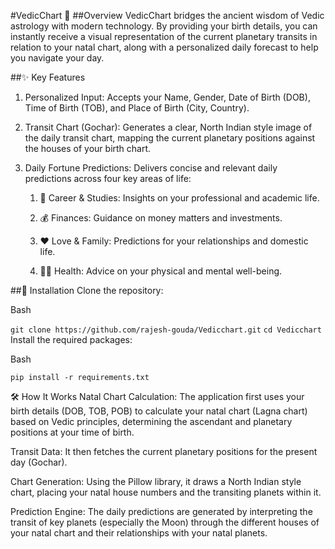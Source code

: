 #VedicChart 🔮
##Overview
VedicChart bridges the ancient wisdom of Vedic astrology with modern technology. By providing your birth details, you can instantly receive a visual representation of the current planetary transits in relation to your natal chart, along with a personalized daily forecast to help you navigate your day.

##✨ Key Features
1. Personalized Input: Accepts your Name, Gender, Date of Birth (DOB), Time of Birth (TOB), and Place of Birth (City, Country).

2. Transit Chart (Gochar): Generates a clear, North Indian style image of the daily transit chart, mapping the current planetary positions against the houses of your birth chart.

3. Daily Fortune Predictions: Delivers concise and relevant daily predictions across four key areas of life:

    1. 💼 Career & Studies: Insights on your professional and academic life.

    2. 💰 Finances: Guidance on money matters and investments.

    3. ❤️ Love & Family: Predictions for your relationships and domestic life.

    4. 🧘‍♂️ Health: Advice on your physical and mental well-being.



##🚀 Installation
Clone the repository:

Bash

`git clone https://github.com/rajesh-gouda/Vedicchart.git`
`cd Vedicchart`
Install the required packages:

Bash

`pip install -r requirements.txt`

🛠️ How It Works
Natal Chart Calculation: The application first uses your birth details (DOB, TOB, POB) to calculate your natal chart (Lagna chart) based on Vedic principles, determining the ascendant and planetary positions at your time of birth.

Transit Data: It then fetches the current planetary positions for the present day (Gochar).

Chart Generation: Using the Pillow library, it draws a North Indian style chart, placing your natal house numbers and the transiting planets within it.

Prediction Engine: The daily predictions are generated by interpreting the transit of key planets (especially the Moon) through the different houses of your natal chart and their relationships with your natal planets.

